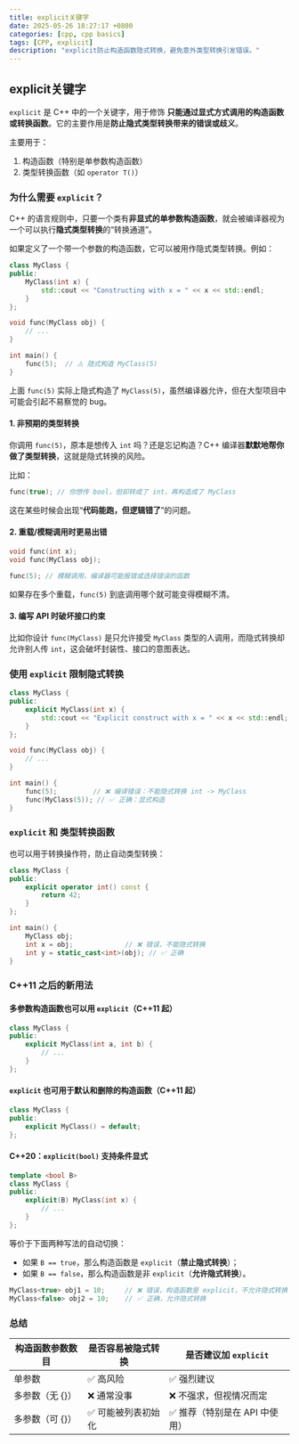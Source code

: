```yaml
---
title: explicit关键字
date: 2025-05-26 18:27:17 +0800
categories: [cpp, cpp basics]
tags: [CPP, explicit]
description: "explicit防止构造函数隐式转换，避免意外类型转换引发错误。"
---
```

## explicit关键字

`explicit` 是 C++ 中的一个关键字，用于修饰 **只能通过显式方式调用的构造函数或转换函数**。它的主要作用是**防止隐式类型转换带来的错误或歧义**。

主要用于：

1. 构造函数（特别是单参数构造函数）
2. 类型转换函数（如 `operator T()`）

### 为什么需要 `explicit`？

C++ 的语言规则中，只要一个类有**非显式的单参数构造函数**，就会被编译器视为一个可以执行**隐式类型转换**的“转换通道”。

如果定义了一个带一个参数的构造函数，它可以被用作隐式类型转换。例如：

```cpp
class MyClass {
public:
    MyClass(int x) {
        std::cout << "Constructing with x = " << x << std::endl;
    }
};

void func(MyClass obj) {
    // ...
}

int main() {
    func(5);  // ⚠️ 隐式构造 MyClass(5)
}
```

上面 `func(5)` 实际上隐式构造了 `MyClass(5)`，虽然编译器允许，但在大型项目中可能会引起不易察觉的 bug。

#### 1. **非预期的类型转换**

你调用 `func(5)`，原本是想传入 `int` 吗？还是忘记构造？C++ 编译器**默默地帮你做了类型转换**，这就是隐式转换的风险。

比如：

```cpp
func(true); // 你想传 bool，但却转成了 int，再构造成了 MyClass
```

这在某些时候会出现“**代码能跑，但逻辑错了**”的问题。

#### 2. **重载/模糊调用时更易出错**

```cpp
void func(int x);
void func(MyClass obj);

func(5); // 模糊调用，编译器可能报错或选择错误的函数
```

如果存在多个重载，`func(5)` 到底调用哪个就可能变得模糊不清。

#### 3. **编写 API 时破坏接口约束**

比如你设计 `func(MyClass)` 是只允许接受 `MyClass` 类型的人调用，而隐式转换却允许别人传 `int`，这会破坏封装性、接口的意图表达。

### 使用 `explicit` 限制隐式转换

```cpp
class MyClass {
public:
    explicit MyClass(int x) {
        std::cout << "Explicit construct with x = " << x << std::endl;
    }
};

void func(MyClass obj) {
    // ...
}

int main() {
    func(5);         // ❌ 编译错误：不能隐式转换 int -> MyClass
    func(MyClass(5)); // ✅ 正确：显式构造
}
```

###  `explicit` 和 类型转换函数

也可以用于转换操作符，防止自动类型转换：

```cpp
class MyClass {
public:
    explicit operator int() const {
        return 42;
    }
};

int main() {
    MyClass obj;
    int x = obj;             // ❌ 错误，不能隐式转换
    int y = static_cast<int>(obj); // ✅ 正确
}
```

### C++11 之后的新用法

#### 多参数构造函数也可以用 `explicit`（C++11 起）

```cpp
class MyClass {
public:
    explicit MyClass(int a, int b) {
        // ...
    }
};
```

#### `explicit` 也可用于默认和删除的构造函数（C++11 起）

```cpp
class MyClass {
public:
    explicit MyClass() = default;
};
```

#### C++20：`explicit(bool)` 支持条件显式

```cpp
template <bool B>
class MyClass {
public:
    explicit(B) MyClass(int x) {
        // ...
    }
};
```

等价于下面两种写法的自动切换：

- 如果 `B == true`，那么构造函数是 `explicit`（**禁止隐式转换**）；
- 如果 `B == false`，那么构造函数是非 `explicit`（**允许隐式转换**）。

```cpp
MyClass<true> obj1 = 10;     // ❌ 错误，构造函数是 explicit，不允许隐式转换
MyClass<false> obj2 = 10;    // ✅ 正确，允许隐式转换
```

### 总结

| 构造函数参数数目 | 是否容易被隐式转换 | 是否建议加 `explicit`         |
| ---------------- | ------------------ | ----------------------------- |
| 单参数           | ✅ 高风险           | ✅ 强烈建议                    |
| 多参数（无 {}）  | ❌ 通常没事         | ❌ 不强求，但视情况而定        |
| 多参数（可 {}）  | ✅ 可能被列表初始化 | ✅ 推荐（特别是在 API 中使用） |
